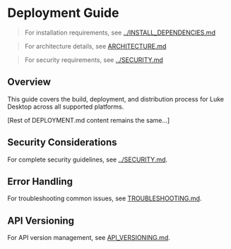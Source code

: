 # Deployment Guide

> For installation requirements, see [../INSTALL_DEPENDENCIES.md](../INSTALL_DEPENDENCIES.md)

> For architecture details, see [ARCHITECTURE.md](ARCHITECTURE.md)

> For security requirements, see [../SECURITY.md](../SECURITY.md)

## Overview

This guide covers the build, deployment, and distribution process for Luke Desktop across all supported platforms.

[Rest of DEPLOYMENT.md content remains the same...]

## Security Considerations
For complete security guidelines, see [../SECURITY.md](../SECURITY.md).

## Error Handling
For troubleshooting common issues, see [TROUBLESHOOTING.md](TROUBLESHOOTING.md).

## API Versioning
For API version management, see [API_VERSIONING.md](API_VERSIONING.md).